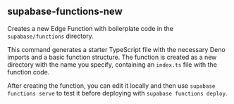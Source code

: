 ## supabase-functions-new

Creates a new Edge Function with boilerplate code in the `supabase/functions` directory.

This command generates a starter TypeScript file with the necessary Deno imports and a basic function structure. The function is created as a new directory with the name you specify, containing an `index.ts` file with the function code.

After creating the function, you can edit it locally and then use `supabase functions serve`  to test it before deploying with `supabase functions deploy`.
